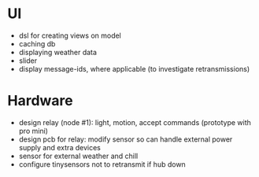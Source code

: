 UI
==
- dsl for creating views on model
- caching db
- displaying weather data
- slider
- display message-ids, where applicable (to investigate retransmissions)

Hardware
========
- design relay (node #1): light, motion, accept commands (prototype with pro 
mini)
- design pcb for relay: modify sensor so can handle external power supply 
and extra devices
- sensor for external weather and chill
- configure tinysensors not to retransmit if hub down
